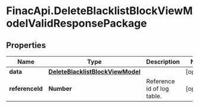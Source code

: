 # FinacApi.DeleteBlacklistBlockViewModelValidResponsePackage

## Properties
Name | Type | Description | Notes
------------ | ------------- | ------------- | -------------
**data** | [**DeleteBlacklistBlockViewModel**](DeleteBlacklistBlockViewModel.md) |  | [optional] 
**referenceId** | **Number** | Reference id of log table. | [optional] 
